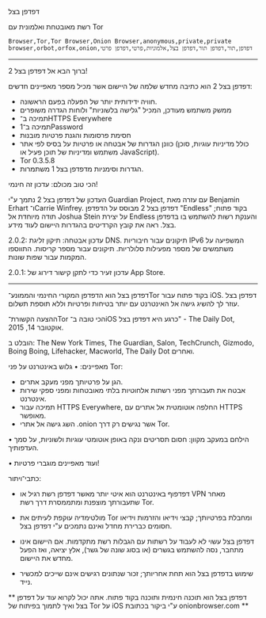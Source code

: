 דפדפן בצל

רשת מאובטחת ואלמונית עם Tor

`Browser,Tor,Tor Browser,Onion Browser,anonymous,private,private browser,orbot,orfox,onion,דפדפן,תור,דפדפן תור,דפדפן בצל,אלמוניות,פרטי,דפדפן פרטי`

---

ברוך הבא אל דפדפן בצל 2!

דפדפן בצל 2 הוא כתיבה מחדש שלמה של היישום אשר מכיל מספר מאפיינים חדשים:

* חוויה ידידותית יותר של הפעלה בפעם הראשונה.
* ממשק משתמש מעודכן, המכיל "גלישה בלשוניות" ולוחות הגדרה משופרים
* תמיכה ב־HTTPS Everywhere
* תמיכה ב‏־1Password
* חסימת פרסומות והגנת פרטיות מובנות
* כוונן הגדרות של אבטחה או פרטיות על בסיס לפי אתר (כולל מדיניות עוגיות, סוכן משתמש ומדיניות של תוכן פעיל או JavaScript).
* Tor 0.3.5.8
* הגדרות וסימניות מדפדפן בצל 1 משתמרות.

הכי טוב מכולם: עדכון זה חינמי!

העדכון של דפדפן בצל 2 נתמך ע"י Guardian Project, עם עזרה מאת Benjamin Erhart ו־Carrie Winfrey. דפדפן בצל 2 מבוסס על הדפדפן "Endless" בקוד פתוח; תודה מיוחדת אל Joshua Stein על יצירת Endless והענקת רשות להשתמש בו בדפדפן בצל. ראה את קובץ הקרדיטים בהגדרות היישום לעוד מידע.

2.0.2: עדכון אבטחה: תיקון זליגת DNS. תיקונים עבור חיבוריות IPv6 המשפיעה על משתמשים של מספר מפעילות סלולריות. תיקונים עבור מספר קריסות. התווספו המקמות עבור שפות שונות.

2.0.1: עדכון זעיר כדי לתקן קישור דירוג של App Store.

---

דפדפן בצל הוא הדפדפן המקורי החינמי והממונע־Tor בקוד פתוח עבור iOS. דפדפן בצל עוזר לך להשיג גישה אל האינטרנט עם יותר בטיחות ופרטיות וללא תוספת תשלום.

ההצעה הקשורת־Tor הכי טובה ב־iOS כרגע היא דפדפן בצל" - The Daily Dot, אוקטובר 14, 2015.

הובלט ב: The New York Times, The Guardian, Salon, TechCrunch, Gizmodo, Boing Boing, Lifehacker, Macworld, The Daily Dot ואחרים.

מאפיינים:
• גלוש באינטרנט על פני Tor:
- הגן על פרטיותך מפני מעקב אתרים.
- אבטח את תעבורתך מפני רשתות אלחוטיות בלתי מאובטחות ומפני ספקי שירות אינטרנט.
- תמיכה עבור HTTPS Everywhere, החלפה אוטומטית אל אתרים עם HTTPS מאופשר.
- השג גישה אל אתרי .onion אשר נגישים רק דרך Tor.

• הילחם במעקב מקוון: חסום תסריטים ונקה באופן אוטומטי עוגיות ולשוניות, על סמך העדפותיך.

• ועוד מאפיינים מוגברי פרטיות!

כתבי־ויתור:
- דפדפוף באינטרנט הוא איטי יותר מאשר דפדפן רשת רגיל או VPN מאחר שתעבורתך מוצפנת ומתממסרת דרך רשת Tor.

- מולטימדיה עוקפת לעיתים את Tor ומחבלת בפרטיותך; קבצי וידיאו והזרמות וידיאו חסומים כברירת מחדל ואינם נתמכים ע"י דפדפן בצל.

- דפדפן בצל עשוי לא לעבוד על רשתות עם הגבלות רשת מתקדמות. אם היישום אינו מתחבר, נסה להשתמש בגשרים (או בסוג שונה של גשר), אלץ יציאה, ואז הפעל מחדש את היישום.

- שימוש בדפדפן בצל הוא תחת אחריותך; זכור שנתונים רגישים אינם שייכים למכשיר נייד.

** דפדפן בצל הוא תוכנה חינמית ותוכנה בקוד פתוח. אתה יכול לקרוא עוד על דפדפן בצל ואיך לתמוך בפיתוח של Tor על iOS ע"י ביקור בכתובת onionbrowser.com **

